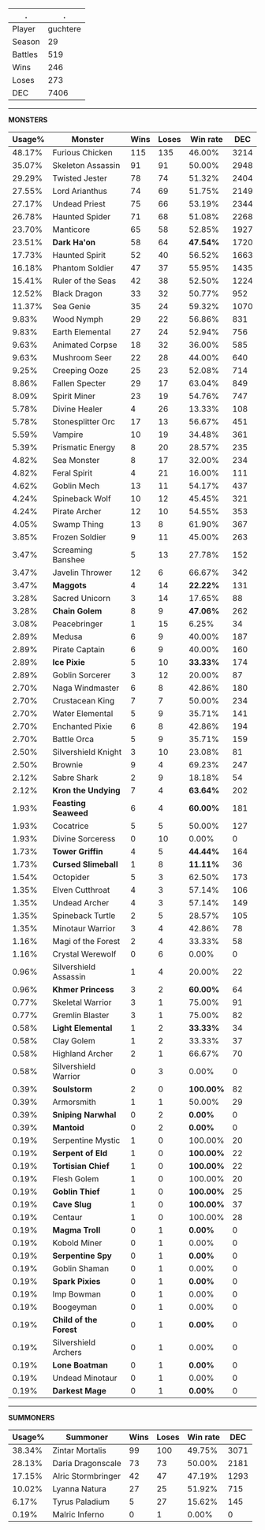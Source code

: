 .|.
|-|-
Player|guchtere
Season|29
Battles|519
Wins|246
Loses|273
DEC|7406

---
**MONSTERS**

Usage%|Monster|Wins|Loses|Win rate|DEC|
-|-|-|-|-|-|
48.17%|Furious Chicken|115|135|46.00%|3214|
35.07%|Skeleton Assassin|91|91|50.00%|2948|
29.29%|Twisted Jester|78|74|51.32%|2404|
27.55%|Lord Arianthus|74|69|51.75%|2149|
27.17%|Undead Priest|75|66|53.19%|2344|
26.78%|Haunted Spider|71|68|51.08%|2268|
23.70%|Manticore|65|58|52.85%|1927|
23.51%|**Dark Ha'on**|58|64|**47.54%**|1720|
17.73%|Haunted Spirit|52|40|56.52%|1663|
16.18%|Phantom Soldier|47|37|55.95%|1435|
15.41%|Ruler of the Seas|42|38|52.50%|1224|
12.52%|Black Dragon|33|32|50.77%|952|
11.37%|Sea Genie|35|24|59.32%|1070|
9.83%|Wood Nymph|29|22|56.86%|831|
9.83%|Earth Elemental|27|24|52.94%|756|
9.63%|Animated Corpse|18|32|36.00%|585|
9.63%|Mushroom Seer|22|28|44.00%|640|
9.25%|Creeping Ooze|25|23|52.08%|714|
8.86%|Fallen Specter|29|17|63.04%|849|
8.09%|Spirit Miner|23|19|54.76%|747|
5.78%|Divine Healer|4|26|13.33%|108|
5.78%|Stonesplitter Orc|17|13|56.67%|451|
5.59%|Vampire|10|19|34.48%|361|
5.39%|Prismatic Energy|8|20|28.57%|235|
4.82%|Sea Monster|8|17|32.00%|234|
4.82%|Feral Spirit|4|21|16.00%|111|
4.62%|Goblin Mech|13|11|54.17%|437|
4.24%|Spineback Wolf|10|12|45.45%|321|
4.24%|Pirate Archer|12|10|54.55%|353|
4.05%|Swamp Thing|13|8|61.90%|367|
3.85%|Frozen Soldier|9|11|45.00%|263|
3.47%|Screaming Banshee|5|13|27.78%|152|
3.47%|Javelin Thrower|12|6|66.67%|342|
3.47%|**Maggots**|4|14|**22.22%**|131|
3.28%|Sacred Unicorn|3|14|17.65%|88|
3.28%|**Chain Golem**|8|9|**47.06%**|262|
3.08%|Peacebringer|1|15|6.25%|34|
2.89%|Medusa|6|9|40.00%|187|
2.89%|Pirate Captain|6|9|40.00%|160|
2.89%|**Ice Pixie**|5|10|**33.33%**|174|
2.89%|Goblin Sorcerer|3|12|20.00%|87|
2.70%|Naga Windmaster|6|8|42.86%|180|
2.70%|Crustacean King|7|7|50.00%|234|
2.70%|Water Elemental|5|9|35.71%|141|
2.70%|Enchanted Pixie|6|8|42.86%|194|
2.70%|Battle Orca|5|9|35.71%|159|
2.50%|Silvershield Knight|3|10|23.08%|81|
2.50%|Brownie|9|4|69.23%|247|
2.12%|Sabre Shark|2|9|18.18%|54|
2.12%|**Kron the Undying**|7|4|**63.64%**|202|
1.93%|**Feasting Seaweed**|6|4|**60.00%**|181|
1.93%|Cocatrice|5|5|50.00%|127|
1.93%|Divine Sorceress|0|10|0.00%|0|
1.73%|**Tower Griffin**|4|5|**44.44%**|164|
1.73%|**Cursed Slimeball**|1|8|**11.11%**|36|
1.54%|Octopider|5|3|62.50%|173|
1.35%|Elven Cutthroat|4|3|57.14%|106|
1.35%|Undead Archer|4|3|57.14%|149|
1.35%|Spineback Turtle|2|5|28.57%|105|
1.35%|Minotaur Warrior|3|4|42.86%|78|
1.16%|Magi of the Forest|2|4|33.33%|58|
1.16%|Crystal Werewolf|0|6|0.00%|0|
0.96%|Silvershield Assassin|1|4|20.00%|22|
0.96%|**Khmer Princess**|3|2|**60.00%**|64|
0.77%|Skeletal Warrior|3|1|75.00%|91|
0.77%|Gremlin Blaster|3|1|75.00%|82|
0.58%|**Light Elemental**|1|2|**33.33%**|34|
0.58%|Clay Golem|1|2|33.33%|37|
0.58%|Highland Archer|2|1|66.67%|70|
0.58%|Silvershield Warrior|0|3|0.00%|0|
0.39%|**Soulstorm**|2|0|**100.00%**|82|
0.39%|Armorsmith|1|1|50.00%|29|
0.39%|**Sniping Narwhal**|0|2|**0.00%**|0|
0.39%|**Mantoid**|0|2|**0.00%**|0|
0.19%|Serpentine Mystic|1|0|100.00%|20|
0.19%|**Serpent of Eld**|1|0|**100.00%**|22|
0.19%|**Tortisian Chief**|1|0|**100.00%**|22|
0.19%|Flesh Golem|1|0|100.00%|20|
0.19%|**Goblin Thief**|1|0|**100.00%**|25|
0.19%|**Cave Slug**|1|0|**100.00%**|37|
0.19%|Centaur|1|0|100.00%|28|
0.19%|**Magma Troll**|0|1|**0.00%**|0|
0.19%|Kobold Miner|0|1|0.00%|0|
0.19%|**Serpentine Spy**|0|1|**0.00%**|0|
0.19%|Goblin Shaman|0|1|0.00%|0|
0.19%|**Spark Pixies**|0|1|**0.00%**|0|
0.19%|Imp Bowman|0|1|0.00%|0|
0.19%|Boogeyman|0|1|0.00%|0|
0.19%|**Child of the Forest**|0|1|**0.00%**|0|
0.19%|Silvershield Archers|0|1|0.00%|0|
0.19%|**Lone Boatman**|0|1|**0.00%**|0|
0.19%|Undead Minotaur|0|1|0.00%|0|
0.19%|**Darkest Mage**|0|1|**0.00%**|0|

---
**SUMMONERS**

Usage%|Summoner|Wins|Loses|Win rate|DEC|
-|-|-|-|-|-|
38.34%|Zintar Mortalis|99|100|49.75%|3071|
28.13%|Daria Dragonscale|73|73|50.00%|2181|
17.15%|Alric Stormbringer|42|47|47.19%|1293|
10.02%|Lyanna Natura|27|25|51.92%|715|
6.17%|Tyrus Paladium|5|27|15.62%|145|
0.19%|Malric Inferno|0|1|0.00%|0|
